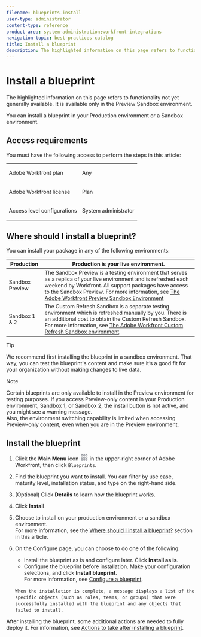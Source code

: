 ```yaml
---
filename: blueprints-install
user-type: administrator
content-type: reference
product-area: system-administration;workfront-integrations
navigation-topic: best-practices-catalog
title: Install a blueprint
description: The highlighted information on this page refers to functionality not yet generally available. It is available only in the Preview Sandbox environment.
---
```


# Install a blueprint

The highlighted information on this page refers to functionality not yet generally available. It is available only in the Preview Sandbox environment.

You can install a blueprint in your Production environment or a Sandbox environment.

## Access requirements

You must have the following access to perform the steps in this article:

<table cellspacing="0"> 
 <col> 
 <col> 
 <tbody> 
  <tr> 
   <td role="rowheader">Adobe Workfront plan</td> 
   <td> <p> Any</p> </td> 
  </tr> 
  <tr> 
   <td role="rowheader">Adobe Workfront license</td> 
   <td> <p>Plan </p> </td> 
  </tr> 
  <tr> 
   <td role="rowheader">Access level configurations</td> 
   <td> <p>System administrator</p> </td> 
  </tr> 
 </tbody> 
</table>

## Where should I install a blueprint?

You can install your package in any of the following environments:

| Production |Production is your live environment.  |
|---|---|
| Sandbox Preview |The Sandbox Preview is a testing environment that serves as a replica of your live environment and is refreshed each weekend by Workfront. All support packages have access to the Sandbox Preview. For more information, see [The Adobe Workfront Preview Sandbox Environment](../../administration-and-setup/set-up-workfront/workfront-testing-environments/wf-preview-sandbox-environment.md) |
| Sandbox 1 & 2 |The Custom Refresh Sandbox is a separate testing environment which is refreshed manually by you. There is an additional cost to obtain the Custom Refresh Sandbox. For more information, see [The Adobe Workfront Custom Refresh Sandbox environment](../../administration-and-setup/set-up-workfront/workfront-testing-environments/wf-custom-refresh-sandbox-environment.md). |

>[!TIP]
>
>We recommend first installing the blueprint in a sandbox environment. That way, you can test the blueprint's content and make sure it’s a good fit for your organization without making changes to live data.

>[!NOTE]
>
>Certain blueprints are only available to install in the Preview environment for testing purposes. If you access Preview-only content in your Production environment, Sandbox 1, or Sandbox 2, the install button is not active, and you might see a warning message.  
>Also, the environment switching capability is limited when accessing Preview-only content, even when you are in the Preview environment.

## Install the blueprint

1. Click the **Main Menu** icon ![](assets/main-menu-icon.png) in the upper-right corner of Adobe Workfront, then click ```Blueprints```.
1. Find the blueprint you want to install. You can filter by use case, maturity level, installation status, and type on the right-hand side.
1. (Optional) Click **Details** to learn how the blueprint works.
1. Click **Install**.
1. Choose to install on your production environment or a sandbox environment.  
   For more information, see the [Where should I install a blueprint?](#where) section in this article.
1. On the Configure page, you can choose to do one of the following:

   * Install the blueprint as is and configure later. Click **Install as is**.
   * Configure the blueprint before installation. Make your configuration selections, and click **Install blueprint**.  
     For more information, see [Configure a blueprint](../../administration-and-setup/blueprints/configure-template-package.md).

   ```When the installation is complete, a message displays a list of the specific objects (such as roles, teams, or groups) that were successfully installed with the blueprint and any objects that failed to install.```

After installing the blueprint, some additional actions are needed to fully deploy it. For information, see [Actions to take after installing a blueprint](../../administration-and-setup/blueprints/best-next-actions-after-install.md).
